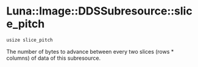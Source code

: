 # Luna::Image::DDSSubresource::slice_pitch

```c++
usize slice_pitch
```

The number of bytes to advance between every two slices (rows * columns) of data of this subresource. 


